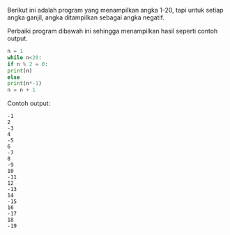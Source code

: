 Berikut ini adalah program yang menampilkan angka 1-20, tapi untuk setiap angka ganjil, angka ditampilkan sebagai angka negatif.

Perbaiki program dibawah ini sehingga menampilkan hasil seperti contoh output.

```python
n = 1
while n<20:
if n % 2 = 0:
print(n)
else
print(n*-1)
n = n + 1
```

Contoh output:
```
-1
2
-3
4
-5
6
-7
8
-9
10
-11
12
-13
14
-15
16
-17
18
-19
```